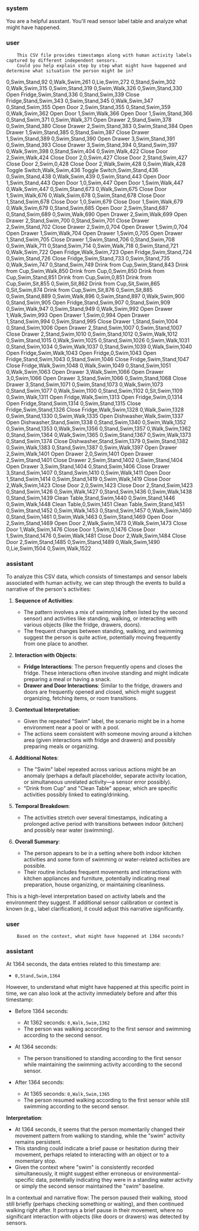 ### system
You are a helpful assstant. You'll read sensor label table and analyze what might have happened.
### user

        This CSV file provides timestamps along with human activity labels captured by different independent sensors.
        Could you help explain step by step what might have happened and determine what situation the person might be in?
    
0,Swim,Stand,92
0,Walk,Swim,261
0,Lie,Swim,272
0,Stand,Swim,302
0,Walk,Swim,315
0,Swim,Stand,319
0,Swim,Walk,326
0,Swim,Stand,330
Open Fridge,Swim,Stand,336
0,Stand,Swim,339
Close Fridge,Stand,Swim,343
0,Swim,Stand,345
0,Walk,Swim,347
0,Stand,Swim,355
Open Door 2,Swim,Stand,355
0,Stand,Swim,359
0,Walk,Swim,362
Open Door 1,Swim,Walk,366
Open Door 1,Swim,Stand,366
0,Stand,Swim,371
0,Swim,Walk,371
Open Drawer 2,Stand,Swim,378
0,Swim,Stand,380
Close Drawer 2,Swim,Stand,383
0,Swim,Stand,384
Open Drawer 1,Swim,Stand,385
0,Stand,Swim,387
Close Drawer 1,Swim,Stand,389
0,Swim,Stand,390
Open Drawer 3,Swim,Stand,391
0,Swim,Stand,393
Close Drawer 3,Swim,Stand,394
0,Stand,Swim,397
0,Walk,Swim,398
0,Stand,Swim,404
0,Swim,Walk,422
Close Door 2,Swim,Walk,424
Close Door 2,0,Swim,427
Close Door 2,Stand,Swim,427
Close Door 2,Swim,0,428
Close Door 2,Walk,Swim,428
0,Swim,Walk,428
Toggle Switch,Walk,Swim,436
Toggle Switch,Swim,Stand,436
0,Swim,Stand,438
0,Walk,Swim,439
0,Swim,Stand,443
Open Door 1,Swim,Stand,443
Open Door 1,0,Swim,447
Open Door 1,Swim,Walk,447
0,Walk,Swim,447
0,Swim,Stand,673
0,Walk,Swim,675
Close Door 1,Swim,Walk,676
0,Walk,Swim,678
0,Swim,Stand,678
Close Door 1,Stand,Swim,678
Close Door 1,0,Swim,679
Close Door 1,Swim,Walk,679
0,Walk,Swim,679
0,Stand,Swim,685
Open Door 2,Swim,Stand,687
0,Stand,Swim,689
0,Swim,Walk,690
Open Drawer 2,Swim,Walk,699
Open Drawer 2,Stand,Swim,700
0,Stand,Swim,701
Close Drawer 2,Swim,Stand,702
Close Drawer 2,Swim,0,704
Open Drawer 1,Swim,0,704
Open Drawer 1,Swim,Walk,704
Open Drawer 1,Swim,0,705
Open Drawer 1,Stand,Swim,705
Close Drawer 1,Swim,Stand,706
0,Stand,Swim,708
0,Swim,Walk,711
0,Stand,Swim,714
0,Swim,Walk,718
0,Swim,Stand,721
0,Walk,Swim,722
Open Fridge,Walk,Swim,723
Open Fridge,Swim,Stand,724
0,Swim,Stand,726
Close Fridge,Swim,Stand,733
0,Swim,Stand,735
0,Walk,Swim,747
0,Stand,Swim,749
Drink from Cup,Swim,Stand,843
Drink from Cup,Swim,Walk,850
Drink from Cup,0,Swim,850
Drink from Cup,Swim,Stand,851
Drink from Cup,Swim,0,851
Drink from Cup,Swim,Sit,855
0,Swim,Sit,862
Drink from Cup,Sit,Swim,865
0,Sit,Swim,874
Drink from Cup,Swim,Sit,876
0,Swim,Sit,885
0,Swim,Stand,889
0,Swim,Walk,896
0,Swim,Stand,897
0,Walk,Swim,900
0,Stand,Swim,905
Open Fridge,Stand,Swim,907
0,Stand,Swim,909
0,Swim,Walk,947
0,Swim,Stand,949
0,Walk,Swim,992
Open Drawer 1,Walk,Swim,993
Open Drawer 1,Swim,0,994
Open Drawer 1,Stand,Swim,994
0,Swim,Stand,995
Close Drawer 1,Stand,Swim,1004
0,Stand,Swim,1006
Open Drawer 2,Stand,Swim,1007
0,Swim,Stand,1007
Close Drawer 2,Stand,Swim,1010
0,Swim,Stand,1012
0,Swim,Walk,1012
0,Swim,Stand,1015
0,Walk,Swim,1025
0,Stand,Swim,1026
0,Swim,Walk,1031
0,Stand,Swim,1034
0,Swim,Walk,1037
0,Stand,Swim,1039
0,Walk,Swim,1040
Open Fridge,Swim,Walk,1043
Open Fridge,0,Swim,1043
Open Fridge,Stand,Swim,1043
0,Stand,Swim,1046
Close Fridge,Swim,Stand,1047
Close Fridge,Walk,Swim,1048
0,Walk,Swim,1049
0,Stand,Swim,1051
0,Walk,Swim,1063
Open Drawer 3,Walk,Swim,1066
Open Drawer 3,0,Swim,1066
Open Drawer 3,Stand,Swim,1066
0,Swim,Stand,1068
Close Drawer 3,Stand,Swim,1071
0,Swim,Stand,1073
0,Walk,Swim,1073
0,Stand,Swim,1077
0,Walk,Swim,1100
0,Stand,Swim,1102
0,Sit,Swim,1109
0,Swim,Walk,1311
Open Fridge,Walk,Swim,1313
Open Fridge,Swim,0,1314
Open Fridge,Stand,Swim,1314
0,Swim,Stand,1315
Close Fridge,Swim,Stand,1326
Close Fridge,Walk,Swim,1328
0,Walk,Swim,1328
0,Swim,Stand,1330
0,Swim,Walk,1335
Open Dishwasher,Walk,Swim,1337
Open Dishwasher,Stand,Swim,1338
0,Stand,Swim,1340
0,Swim,Walk,1352
0,Swim,Stand,1353
0,Walk,Swim,1356
0,Stand,Swim,1357
0,Walk,Swim,1362
0,Stand,Swim,1364
0,Walk,Swim,1365
0,Swim,Stand,1367
0,Swim,Walk,1373
0,Stand,Swim,1374
Close Dishwasher,Stand,Swim,1379
0,Swim,Stand,1382
0,Swim,Walk,1383
0,Stand,Swim,1387
0,Swim,Walk,1397
Open Drawer 2,Swim,Walk,1401
Open Drawer 2,0,Swim,1401
Open Drawer 2,Swim,Stand,1401
Close Drawer 2,Swim,Stand,1402
0,Swim,Stand,1404
Open Drawer 3,Swim,Stand,1404
0,Stand,Swim,1406
Close Drawer 3,Stand,Swim,1407
0,Stand,Swim,1410
0,Swim,Walk,1411
Open Door 1,Stand,Swim,1414
0,Swim,Stand,1419
0,Swim,Walk,1419
Close Door 2,Walk,Swim,1423
Close Door 2,0,Swim,1423
Close Door 2,Stand,Swim,1423
0,Stand,Swim,1426
0,Swim,Walk,1427
0,Stand,Swim,1436
0,Swim,Walk,1438
0,Stand,Swim,1439
Clean Table,Stand,Swim,1440
0,Swim,Stand,1446
0,Swim,Walk,1448
Clean Table,0,Swim,1451
Clean Table,Swim,Stand,1451
0,Swim,Stand,1452
0,Swim,Walk,1453
0,Stand,Swim,1457
0,Walk,Swim,1460
0,Stand,Swim,1461
0,Swim,Walk,1463
0,Swim,Stand,1469
Open Door 2,Swim,Stand,1469
Open Door 2,Walk,Swim,1473
0,Walk,Swim,1473
Close Door 1,Walk,Swim,1476
Close Door 1,Swim,0,1476
Close Door 1,Swim,Stand,1476
0,Swim,Walk,1481
Close Door 2,Walk,Swim,1484
Close Door 2,Swim,Stand,1485
0,Swim,Stand,1489
0,Walk,Swim,1490
0,Lie,Swim,1504
0,Swim,Walk,1522

### assistant
To analyze this CSV data, which consists of timestamps and sensor labels associated with human activity, we can step through the events to build a narrative of the person's activities:

1. **Sequence of Activities**:
   - The pattern involves a mix of swimming (often listed by the second sensor) and activities like standing, walking, or interacting with various objects (like the fridge, drawers, doors).
   - The frequent changes between standing, walking, and swimming suggest the person is quite active, potentially moving frequently from one place to another.

2. **Interaction with Objects**:
   - **Fridge Interactions**: The person frequently opens and closes the fridge. These interactions often involve standing and might indicate preparing a meal or having a snack.
   - **Drawer and Door Interactions**: Similar to the fridge, drawers and doors are frequently opened and closed, which might suggest organizing, fetching items, or room transitions.

3. **Contextual Interpretation**:
   - Given the repeated "Swim" label, the scenario might be in a home environment near a pool or with a pool.
   - The actions seem consistent with someone moving around a kitchen area (given interactions with fridge and drawers) and possibly preparing meals or organizing.

4. **Additional Notes**:
   - The "Swim" label repeated across various actions might be an anomaly (perhaps a default placeholder, separate activity location, or simultaneous unrelated activity—a sensor error possibly).
   - "Drink from Cup" and "Clean Table" appear, which are specific activities possibly linked to eating/drinking.

5. **Temporal Breakdown**:
   - The activities stretch over several timestamps, indicating a prolonged active period with transitions between indoor (kitchen) and possibly near water (swimming).

6. **Overall Summary**:
   - The person appears to be in a setting where both indoor kitchen activities and some form of swimming or water-related activities are possible.
   - Their routine includes frequent movements and interactions with kitchen appliances and furniture, potentially indicating meal preparation, house organizing, or maintaining cleanliness.

This is a high-level interpretation based on activity labels and the environment they suggest. If additional sensor calibration or context is known (e.g., label clarification), it could adjust this narrative significantly.
### user

        Based on the context, what might have happened at 1364 seconds?
    
### assistant
At 1364 seconds, the data entries related to this timestamp are:

- `0,Stand,Swim,1364`

However, to understand what might have happened at this specific point in time, we can also look at the activity immediately before and after this timestamp:

- Before 1364 seconds:
  - At 1362 seconds: `0,Walk,Swim,1362`
  - The person was walking according to the first sensor and swimming according to the second sensor.
  
- At 1364 seconds:
  - The person transitioned to standing according to the first sensor while maintaining the swimming activity according to the second sensor.

- After 1364 seconds:
  - At 1365 seconds: `0,Walk,Swim,1365`
  - The person resumed walking according to the first sensor while still swimming according to the second sensor.

**Interpretation**:
- At 1364 seconds, it seems that the person momentarily changed their movement pattern from walking to standing, while the "swim" activity remains persistent. 
- This standing could indicate a brief pause or hesitation during their movement, perhaps related to interacting with an object or to a momentary stop.
- Given the context where "swim" is consistently recorded simultaneously, it might suggest either erroneous or environmental-specific data, potentially indicating they were in a standing water activity or simply the second sensor maintained the "swim" baseline.

In a contextual and narrative flow: The person paused their walking, stood still briefly (perhaps checking something or waiting), and then continued walking right after. It portrays a brief pause in their movement, where no significant interaction with objects (like doors or drawers) was detected by sensors.
